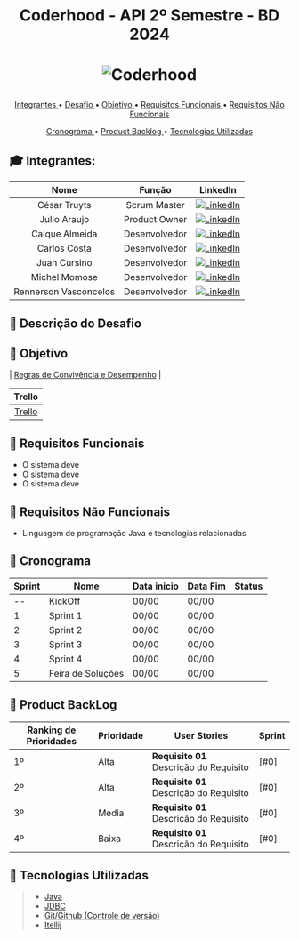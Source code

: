 # <p align = "center"> Coderhood - API 2º Semestre - BD 2024

# <p align = "center"> ![Coderhood](https://github.com/CoderhoodFatec-2024-1/Coderhood/assets/87550162/9118c9a1-358d-43e4-bd2e-5ad74bf36783)


<p align="center">
  <a href ="#mortar_board-integrantes-da-equipe"> Integrantes </a>  •
  <a href ="#anger-descrição-do-desafio"> Desafio </a>  •
  <a href ="#dart-objetivo"> Objetivo </a>  •
  <a href="#page_facing_up-requisitos-funcionais"> Requisitos Funcionais </a> •
  <a href="#page_with_curl-requisitos-não-funcionais"> Requisitos Não Funcionais </a>
</p>
<p align="center">
  <a href ="#calendar-cronograma"> Cronograma </a>  •
  <a href="#date-product-backlog"> Product Backlog </a> •
  <a href="#bookmark-tecnologias-utilizadas"> Tecnologias Utilizadas </a>
</p>


## :mortar_board: Integrantes:

| **Nome**                   | **Função**            | **LinkedIn**                                                  |
|:----------------------:|:-----------------:|:----------------------------------------------------------:|
| César Truyts           | Scrum Master      | [![LinkedIn](https://img.shields.io/badge/LinkedIn-Profile-blue?style=flat-square&logo=linkedin&labelColor=blue)](https://shorturl.at/BC169) |
| Julio Araujo           | Product Owner     | [![LinkedIn](https://img.shields.io/badge/LinkedIn-Profile-blue?style=flat-square&logo=linkedin&labelColor=blue)](https://shorturl.at/eCIXZ) |
| Caique Almeida         | Desenvolvedor     | [![LinkedIn](https://img.shields.io/badge/LinkedIn-Profile-blue?style=flat-square&logo=linkedin&labelColor=blue)](https://shorturl.at/acghx) |
| Carlos Costa           | Desenvolvedor     | [![LinkedIn](https://img.shields.io/badge/LinkedIn-Profile-blue?style=flat-square&logo=linkedin&labelColor=blue)](https://shorturl.at/alST4) |
| Juan Cursino           | Desenvolvedor     | [![LinkedIn](https://img.shields.io/badge/LinkedIn-Profile-blue?style=flat-square&logo=linkedin&labelColor=blue)](https://shorturl.at/gpDES) |
| Michel Momose          | Desenvolvedor     | [![LinkedIn](https://img.shields.io/badge/LinkedIn-Profile-blue?style=flat-square&logo=linkedin&labelColor=blue)](https://shorturl.at/ciLS3) |  
| Rennerson Vasconcelos  | Desenvolvedor     | [![LinkedIn](https://img.shields.io/badge/LinkedIn-Profile-blue?style=flat-square&logo=linkedin&labelColor=blue)](https://shorturl.at/mpF39) |

## :anger: Descrição do Desafio

## :dart: Objetivo



| [Regras de Convivência e Desempenho](https://docs.google.com/document/d/1uSH9qZtgXktmWYiS1Dxn747fM9GJJoDgHgPn85a1yIs/edit?usp=sharing) |

| **Trello** |
|:----------:|
| [Trello](https://trello.com/b/3ZY8lQA1/api) |

## :page_facing_up: Requisitos Funcionais
* O sistema deve
* O sistema deve
* O sistema deve

## :page_with_curl: Requisitos Não Funcionais

* Linguagem de programação Java e tecnologias relacionadas

## :calendar: Cronograma

| Sprint  | Nome | Data inicio  | Data Fim | Status |
| ------------- | ------------- | ------------- | ------------- | ------------- |
| --  | KickOff   | 00/00   | 00/00 | | 
|  1  | Sprint 1   | 00/00   | 00/00 | | 
|  2  | Sprint 2   | 00/00   | 00/00 | |
|  3  | Sprint 3   | 00/00   | 00/00 | | 
|  4  | Sprint 4   | 00/00   | 00/00 | | 
|  5  | Feira de Soluções  | 00/00  | 00/00 | |


## :date: Product BackLog


| Ranking de Prioridades | Prioridade | User Stories | Sprint |
| ------------- | ------------- | ------------- | ------------- |
| 1º | Alta |  **Requisito 01** Descrição do Requisito  | [#0]  | 
| 2º | Alta |  **Requisito 01** Descrição do Requisito  | [#0]  | 
| 3º | Media |  **Requisito 01** Descrição do Requisito  | [#0]  |
| 4º | Baixa |  **Requisito 01** Descrição do Requisito  | [#0]  |


## :bookmark: Tecnologias Utilizadas
> * [Java](https://www.java.com/pt-BR/)
> * [JDBC](https://docs.oracle.com/javase/8/docs/technotes/guides/jdbc/)
> * [Git/Github (Controle de versão)](https://github.com/)
> * [Itellij](https://www.jetbrains.com/pt-br/idea/)
